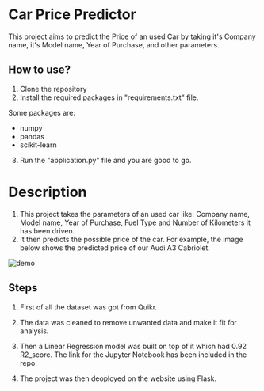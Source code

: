 # Car Price Predictor 

This project aims to predict the Price of an used Car by taking it's Company name, it's Model name, Year of Purchase, and other parameters.

## How to use?

1. Clone the repository
2. Install the required packages in "requirements.txt" file.

Some packages are:
 - numpy 
 - pandas 
 - scikit-learn

3. Run the "application.py" file and you are good to go. 

# Description

1. This project takes the parameters of an used car like: Company name, Model name, Year of Purchase, Fuel Type and Number of Kilometers it has been driven.
2. It then predicts the possible price of the car. For example, the image below shows the predicted price of our Audi A3 Cabriolet. 

![demo](https://github.com/nixter332/Linear-Regression/assets/97787214/88a8440e-393b-473f-aaa8-7e9c253d76fb)

## Steps

1. First of all the dataset was got from Quikr.

2. The data was cleaned to remove unwanted data and make it fit for analysis.

3. Then a Linear Regression model was built on top of it which had 0.92 R2_score. The link for the Jupyter Notebook has been included in the repo.

4. The project was then deoployed on the website using Flask.

